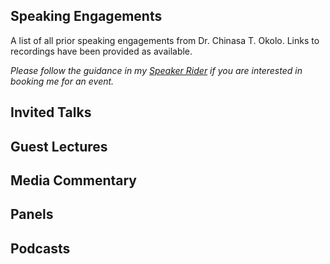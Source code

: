 ## Speaking Engagements
A list of all prior speaking engagements from Dr. Chinasa T. Okolo. Links to recordings have been provided as available.

_Please follow the guidance in my [Speaker Rider](https://github.com/chinasaokolo/MediaKit/blob/main/speaker-rider.md) if you are interested in booking me for an event._


## Invited Talks 



## Guest Lectures



## Media Commentary



## Panels



## Podcasts



